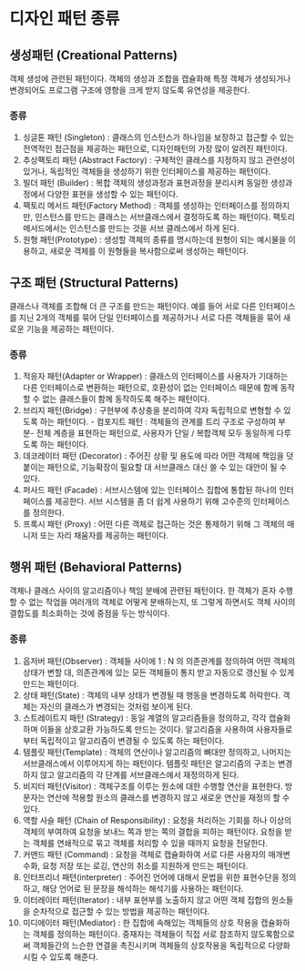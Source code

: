 # 디자인 패턴 종류

## 생성패턴 (Creational Patterns)

객체 생성에 관련된 패턴이다. 객체의 생성과 조합을 캡슐화해 특정 객체가 생성되거나 변경되어도 프로그램 구조에 영향을 크게 받지 않도록 유연성을 제공한다.

### 종류

1. 싱글톤 패턴 (Singleton) : 클래스의 인스턴스가 하나임을 보장하고 접근할 수 있는 전역적인 접근점을 제공하는 패턴으로, 디자인패턴의 가장 많이 알려진 패턴이다.
2. 추상팩토리 패턴 (Abstract Factory) : 구체적인 클래스를 지정하지 않고 관련성이 있거나, 독립적인 객체들을 생성하기 위한 인터페이스를 제공하는 패턴이다.
3. 빌더 패턴 (Builder) : 복합 객체의 생성과정과 표현과정을 분리시켜 동일한 생성과정에서 다양한 표현을 생성할 수 있는 패턴이다.
4. 팩토리 메서드 패턴(Factory Method) : 객체를 생성하는 인터페이스를 정의하지만, 인스턴스를 만드는 클래스는 서브클래스에서 결정하도록 하는 패턴이다. 팩토리 메서드에서는 인스턴스를 만드는 것을 서브 클래스에서 하게 된다.
5. 원형 패턴(Prototype) : 생성할 객체의 종류를 명시하는데 원형이 되는 예시물을 이용하고, 새로운 객체를 이 원형들을 복사함으로써 생성하는 패턴이다.

## 구조 패턴 (Structural Patterns)

클래스나 객체를 조합해 더 큰 구조를 만드는 패턴이다. 예를 들어 서로 다른 인터페이스를 지닌 2개의 객체를 묶어 단일 인터페이스를 제공하거나 서로 다른 객체들을 묶어 새로운 기능을 제공하는 패턴이다.

### 종류

1. 적응자 패턴(Adapter or Wrapper) : 클래스의 인터페이스를 사용자가 기대하는 다른 인터페이스로 변환하는 패턴으로, 호환성이 없는 인터페이스 때문에 함께 동작할 수 없는 클래스들이 함께 동작하도록 해주는 패턴이다.
2. 브리지 패턴(Bridge) : 구현부에 추상충을 분리하여 각자 독립적으로 변형할 수 있도록 하는 패턴이다. - 컴포지트 패턴 : 객체들의 관계를 트리 구조로 구성하여 부분- 전체 계층을 표현하는 패턴으로, 사용자가 단일 / 복합객체 모두 동일하게 다루도록 하는 패턴이다.
3. 데코레이터 패턴 (Decorator) : 주어진 상황 및 용도에 따라 어떤 객체에 책임을 덧붙이는 패턴으로, 기능확장이 필요할 대 서브클래스 대신 쓸 수 있는 대안이 될 수 있다.
4. 퍼사드 패턴 (Facade) : 서브시스템에 있는 인터페이스 집합에 통합된 하나의 인터페이스를 제공한다. 서브 시스템을 좀 더 쉽게 사용하기 위해 고수준의 인터페이스를 정의한다.
5. 프록시 패턴 (Proxy) : 어떤 다른 객체로 접근하는 것은 통제하기 위해 그 객체의 매니저 또는 자리 채움자를 제공하는 패턴이다.

## 행위 패턴 (Behavioral Patterns)

객체나 클래스 사이의 알고리즘이나 책임 분배에 관련된 패턴이다. 한 객체가 혼자 수행할 수 없는 작업을 여러개의 객체로 어떻게 분배하는지, 또 그렇게 하면서도 객체 사이의 결합도를 최소화하는 것에 중점을 두는 방식이다.

### 종류

1. 옵저버 패턴(Observer) : 객체들 사이에 1 : N 의 의존관계를 정의하여 어떤 객체의 상태가 변할 대, 의존관계에 있는 모든 객체들이 통지 받고 자동으로 갱신될 수 있게 만드는 패턴이다.
2. 상태 패턴(State) : 객체의 내부 상태가 변경될 때 행동을 변경하도록 허락한다. 객체는 자신의 클래스가 변경되는 것처럼 보이게 된다.
3. 스트레이트지 패턴 (Strategy) : 동일 계열의 알고리즘들을 정의하고, 각각 캡슐화하며 이들을 상호교환 가능하도록 만드는 것이다. 알고리즘을 사용하여 사용자들로부터 독립적이고 알고리즘이 변경될 수 있도록 하는 패턴이다.
4. 템플릿 패턴(Template) : 객체의 연산이나 알고리즘의 뼈대만 정의하고, 나머지는 서브클래스에서 이루어지게 하는 패턴이다. 템플릿 패턴은 알고리즘의 구조는 변경하지 않고 알고리즘의 각 단계를 서브클래스에서 재정의하게 된다.
5. 비지터 패턴(Visitor) : 객체구조를 이루는 원소에 대한 수행할 연산을 표현한다. 방문자는 연산에 적용할 원소의 클래스를 변경하지 않고 새로운 연산을 재정의 할 수 있다.
6. 역할 사슬 패턴 (Chain of Responsibility) : 요청을 처리하는 기회를 하나 이상의 객체의 부여하여 요청을 보내느 쪽과 받는 쪽의 결합을 피하는 패턴이다. 요청을 받는 객체를 연쇄적으로 묶고 객체를 처리할 수 있을 때까지 요청을 전달한다.
7. 커맨드 패턴 (Command) : 요청을 객체로 캡슐화하여 서로 다른 사용자의 매개변수화, 요청 저장 또는 로깅, 연산의 취소를 지원하게 만드는 패턴이다.
8. 인터프리너 패텬(interpreter) : 주어진 언어에 대해서 문법을 위한 표현수단을 정의하고, 해당 언어로 된 문장을 해석하는 해석기를 사용하는 패턴이다.
9. 이터레이터 패턴(Iterator) : 내부 표현부를 노출하지 않고 어떤 객체 집합의 원소들을 순차적으로 접근할 수 있는 방법을 제공하는 패턴이다.
10. 미디에이터 패턴(Mediator) : 한 집합에 속해있는 객체들의 상호 작용을 캡슐화하는 객체를 정의하는 패턴이다. 중재자는 객체들이 직접 서로 참조하지 않도록함으로써 객체들간의 느슨한 연결을 촉진시키며 객체들의 상호작용을 독립적으로 다양화 시킬 수 있도록 해준다.
